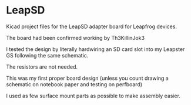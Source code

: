 # LeapSD
Kicad project files for the LeapSD adapter board for Leapfrog devices.

The board had been confirmed working by Th3KillinJok3

I tested the design by literally hardwiring an SD card slot into my Leapster GS following the same schematic.

The resistors are not needed.

This was my first proper board design (unless you count drawing a schematic on notebook paper and testing on perfboard)

I used as few surface mount parts as possible to make assembly easier.
